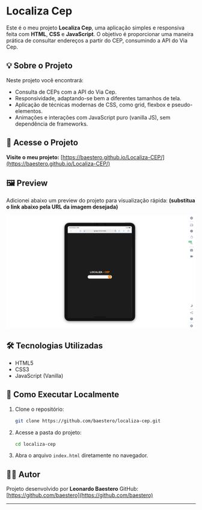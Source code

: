# Localiza Cep

Este é o meu projeto **Localiza Cep**, uma aplicação simples e responsiva feita com **HTML**, **CSS** e **JavaScript**. O objetivo é proporcionar uma maneira prática de consultar endereços a partir do CEP, consumindo a API do Via Cep.

## 💡 Sobre o Projeto

Neste projeto você encontrará:

- Consulta de CEPs com a API do Via Cep.
- Responsividade, adaptando-se bem a diferentes tamanhos de tela.
- Aplicação de técnicas modernas de CSS, como grid, flexbox e pseudo-elementos.
- Animações e interações com JavaScript puro (vanilla JS), sem dependência de frameworks.

## 🔗 Acesse o Projeto

**Visite o meu projeto:**
[https://baestero.github.io/Localiza-CEP/](https://baestero.github.io/Localiza-CEP/)

## 🖼 Preview

Adicionei abaixo um preview do projeto para visualização rápida:
**(substitua o link abaixo pela URL da imagem desejada)**

![Preview do Projeto](https://github.com/baestero/Localiza-CEP/blob/main/localiza-cep.png)

## 🛠 Tecnologias Utilizadas

- HTML5
- CSS3
- JavaScript (Vanilla)

## 🧪 Como Executar Localmente

1. Clone o repositório:

   ```bash
   git clone https://github.com/baestero/localiza-cep.git
   ```

2. Acesse a pasta do projeto:

   ```bash
   cd localiza-cep
   ```

3. Abra o arquivo `index.html` diretamente no navegador.

## 👨‍💻 Autor

Projeto desenvolvido por **Leonardo Baestero**
GitHub: [https://github.com/baestero](https://github.com/baestero)

---
